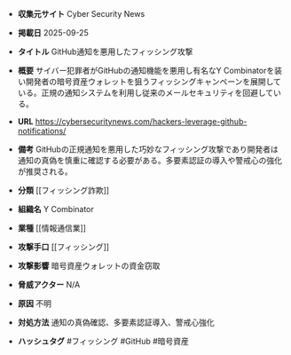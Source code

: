 - **収集元サイト**
Cyber Security News

- **掲載日**
2025-09-25

- **タイトル**
GitHub通知を悪用したフィッシング攻撃

- **概要**
サイバー犯罪者がGitHubの通知機能を悪用し有名なY Combinatorを装い開発者の暗号資産ウォレットを狙うフィッシングキャンペーンを展開している。正規の通知システムを利用し従来のメールセキュリティを回避している。

- **URL**
https://cybersecuritynews.com/hackers-leverage-github-notifications/

- **備考**
GitHubの正規通知を悪用した巧妙なフィッシング攻撃であり開発者は通知の真偽を慎重に確認する必要がある。多要素認証の導入や警戒心の強化が推奨される。

- **分類**
[[フィッシング詐欺]]

- **組織名**
Y Combinator

- **業種**
[[情報通信業]]

- **攻撃手口**
[[フィッシング]]

- **攻撃影響**
暗号資産ウォレットの資金窃取

- **脅威アクター**
N/A

- **原因**
不明

- **対処方法**
通知の真偽確認、多要素認証導入、警戒心強化

- **ハッシュタグ**
#フィッシング #GitHub #暗号資産
